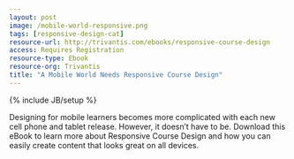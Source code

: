 ```yaml
---
layout: post
image: /mobile-world-responsive.png
tags: [responsive-design-cat]
resource-url: http://trivantis.com/ebooks/responsive-course-design
access: Requires Registration
resource-type: Ebook
resource-org: Trivantis
title: "A Mobile World Needs Responsive Course Design"
---
```

{% include JB/setup %}

Designing for mobile learners becomes more complicated with each new cell phone and tablet release. However, it doesn’t have to be. Download this eBook to learn more about Responsive Course Design and how you can easily create content that looks great on all devices.
